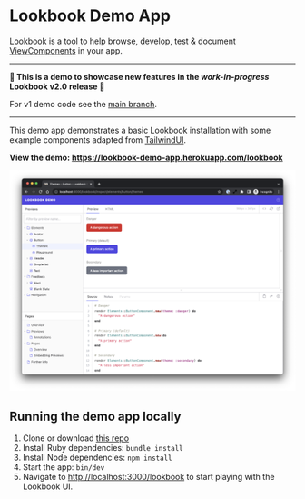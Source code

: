 # Lookbook Demo App

[Lookbook](https://github.com/ViewComponent/lookbook) is a tool to help browse, develop, test & document [ViewComponents](https://viewcomponent.org/) in your app.

---

**🚨 This is a demo to showcase new features in the _work-in-progress_ Lookbook v2.0 release 🚨**

For v1 demo code see the [main branch](https://github.com/ViewComponent/lookbook-demo/tree/main).

---

This demo app demonstrates a basic Lookbook installation with some example components adapted from [TailwindUI](https://tailwindui.com/).

**View the demo: https://lookbook-demo-app.herokuapp.com/lookbook**

![Lookbook UI](.github/assets/lookbook_screenshot.png)

## Running the demo app locally

1. Clone or download [this repo](https://github.com/ViewComponent/lookbook-demo)
2. Install Ruby dependencies: `bundle install`
3. Install Node dependencies: `npm install`
4. Start the app: `bin/dev`
5. Navigate to [http://localhost:3000/lookbook](http://localhost:3000/lookbook) to start playing with the Lookbook UI.
